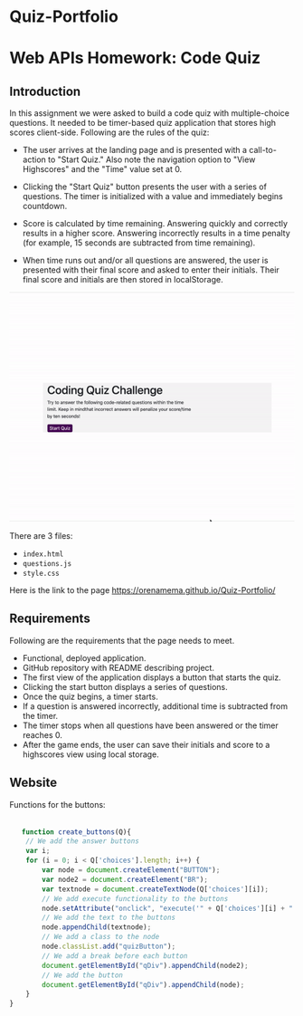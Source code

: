 # Quiz-Portfolio
# Web APIs Homework: Code Quiz

## Introduction

In this assignment we were asked to build a code quiz with multiple-choice questions. It needed to be timer-based quiz application that stores high scores client-side. Following are the rules of the quiz:

* The user arrives at the landing page and is presented with a call-to-action to "Start Quiz." Also note the navigation option to "View Highscores" and the "Time" value set at 0.


* Clicking the "Start Quiz" button presents the user with a series of questions. The timer is initialized with a value and immediately begins countdown.


* Score is calculated by time remaining. Answering quickly and correctly results in a higher score. Answering incorrectly results in a time penalty (for example, 15 seconds are subtracted from time remaining).


* When time runs out and/or all questions are answered, the user is presented with their final score and asked to enter their initials. Their final score and initials are then stored in localStorage.

![alt text](https://github.com/orenamema/Quiz-Portfolio/raw/master/assets/images/quiz2.gif)


There are 3 files:

* `index.html`
* `questions.js`
* `style.css`

Here is the link to the page https://orenamema.github.io/Quiz-Portfolio/

## Requirements

Following are the requirements that the page needs to meet.

* Functional, deployed application.
* GitHub repository with README describing project.
* The first view of the application displays a button that starts the quiz.
* Clicking the start button displays a series of questions.
* Once the quiz begins, a timer starts.
* If a question is answered incorrectly, additional time is subtracted from the timer.
* The timer stops when all questions have been answered or the timer reaches 0.
* After the game ends, the user can save their initials and score to a highscores view using local storage.


## Website

Functions for the buttons:

```javascript

   function create_buttons(Q){
    // We add the answer buttons
    var i;
    for (i = 0; i < Q['choices'].length; i++) {
        var node = document.createElement("BUTTON");
        var node2 = document.createElement("BR");
        var textnode = document.createTextNode(Q['choices'][i]);
        // We add execute functionality to the buttons 
        node.setAttribute("onclick", "execute('" + Q['choices'][i] + "')");
        // We add the text to the buttons
        node.appendChild(textnode);
        // We add a class to the node
        node.classList.add("quizButton");
        // We add a break before each button
        document.getElementById("qDiv").appendChild(node2);
        // We add the button 
        document.getElementById("qDiv").appendChild(node);
    }        
}


  
